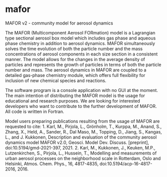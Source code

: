# mafor
MAFOR v2 - community model for aerosol dynamics

The MAFOR (Multicomponent Aerosol FORmation) model is a Lagrangian type sectional aerosol box model which includes gas phase and aqueous phase chemistry in addition to aerosol dynamics. MAFOR simultaneously solves the time evolution of both the particle number and the mass concentrations of aerosol components in each size section in a consistent manner. The model allows for the changes in the average density of particles and represents the growth of particles in terms of both the particle number and mass. The aerosol dynamics in MAFOR are coupled to a detailed gas-phase chemistry module, which offers full flexibility for inclusion of new chemical species and reactions.

The software program is a console application with no GUI at the moment. The main intention of distributing the MAFOR model is the usage for educational and research purposes. We are looking for interested developers who want to contribute to the further development of MAFOR. All code is written in Fortran.

Model users preparing publications resulting from the usage of MAFOR are requested to cite:
    1.  Karl, M., Pirjola, L., Grönholm, T., Kurppa, M., Anand, S.,
        Zhang, X., Held, A., Sander, R., Dal Maso, M., Topping, D., 
        Jiang, S., Kangas, L., and J. Kukkonen, Description and evaluation 
        of the community aerosol dynamics model MAFOR v2.0, Geosci. Model 
        Dev. Discuss. [preprint], doi:10.5194/gmd-2021-397, 2021.
    2.  Karl, M., Kukkonen, J., Keuken, M.P., Lutzenkirchen, S.,
        Pirjola, L., Hussein, T., Modelling and measurements of urban
        aerosol processes on the neighborhood scale in Rotterdam,
        Oslo and Helsinki, Atmos. Chem. Phys., 16,
        4817-4835, doi:10.5194/acp-16-4817-2016, 2016.
